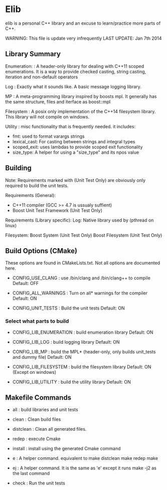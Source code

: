 # Elib

elib is a personal C\+\+ library and an excuse to learn/practice more parts of C\+\+.

WARNING: This file is update very infrequently
LAST UPDATE: Jan 7th 2014

## Library Summary

Enumeration:
: A header-only library for dealing with C++11 scoped enumerations.
  It is a way to provide checked casting, string casting, iteration
  and non-default operators

Log
: Exactly what it sounds like. A basic message logging library.

MP
: A meta-programming library inspired by boosts mpl. It generally
  has the same structure, files and iterface as boost::mpl

Filesystem
: A posix only implementation of the C++14 filesystem library.
  This library will not compile on windows.

Utility
: misc functionality that is frequently needed.
  it includes:

  * fmt: used to format varargs strings 
  * lexical_cast: For casting between strings and integral types
  * scoped_exit: uses lambdas to provide scoped exit functionality
  * size_type: A helper for using a "size_type" and its npos value


## Building

Note: Requirements marked with (Unit Test Only) are obviously only required
  to build the unit tests. 

Requirements (General):
  * C++11 compiler (GCC >= 4.7 is ussualy suffient)
  * Boost Unit Test Framework (Unit Test Only)

Requirements (Library specific):
  Log:
    Native library used by <mutex> (pthread on linux)

  Filesystem:
    Boost System (Unit Test Only)
    Boost Filesystem (Unit Test Only)


## Build Options (CMake)
  These options are found in CMakeLists.txt. 
  Not all options are documented here. 

  * CONFIG_USE_CLANG 
: use /bin/clang and /bin/clang++ to compile
  Default: OFF

  * CONFIG_ALL_WARNINGS 
: Turn on all* warnings for the compiler
  Default: ON

  * CONFIG_UNIT_TESTS
: Build the unit tests
  Default: ON
  
### Select what parts to build
  
  * CONFIG_LIB_ENUMERATION
: build enumeration library
  Default: ON

  * CONFIG_LIB_LOG
: build logging library
  Default: ON

  * CONFIG_LIB_MP
: build the MPL* (header-only, only builds unit_tests and dummy file)
  Default: ON

  * CONFIG_LIB_FILESYSTEM
: build the filesystem library
  Default: ON (Except on windows)

  * CONFIG_LIB_UTILITY
: build the utility library
  Default: ON
  
    
## Makefile Commands

  * all 
: build libraries and unit tests

  * clean
: Clean build files

  * distclean
: Clean all generated files.

  * redep
: execute Cmake

  * install
: install using the generated Cmake command

  * e
: A helper command. equivalent to
    make distclean
    make redep
    make 

  * ej
: A helper command. It is the same as 'e' except it runs
  make -j2 as the last command

  * check
: Run the unit tests

